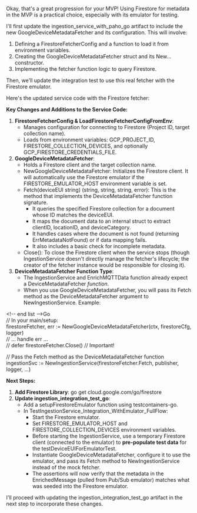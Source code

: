 Okay, that's a great progression for your MVP\! Using Firestore for metadata in the MVP is a practical choice, especially with its emulator for testing.

I'll first update the ingestion\_service\_with\_paho\_go artifact to include the new GoogleDeviceMetadataFetcher and its configuration. This will involve:

1. Defining a FirestoreFetcherConfig and a function to load it from environment variables.
2. Creating the GoogleDeviceMetadataFetcher struct and its New... constructor.
3. Implementing the fetcher function logic to query Firestore.

Then, we'll update the integration test to use this real fetcher with the Firestore emulator.

Here's the updated service code with the Firestore fetcher:

**Key Changes and Additions to the Service Code:**

1. **FirestoreFetcherConfig & LoadFirestoreFetcherConfigFromEnv**:
    * Manages configuration for connecting to Firestore (Project ID, target collection name).
    * Loads from environment variables: GCP\_PROJECT\_ID, FIRESTORE\_COLLECTION\_DEVICES, and optionally GCP\_FIRESTORE\_CREDENTIALS\_FILE.
2. **GoogleDeviceMetadataFetcher**:
    * Holds a Firestore client and the target collection name.
    * NewGoogleDeviceMetadataFetcher: Initializes the Firestore client. It will automatically use the Firestore emulator if the FIRESTORE\_EMULATOR\_HOST environment variable is set.
    * Fetch(deviceEUI string) (string, string, string, error): This is the method that implements the DeviceMetadataFetcher function signature.
        * It queries the specified Firestore collection for a document whose ID matches the deviceEUI.
        * It maps the document data to an internal struct to extract clientID, locationID, and deviceCategory.
        * It handles cases where the document is not found (returning ErrMetadataNotFound) or if data mapping fails.
        * It also includes a basic check for incomplete metadata.
    * Close(): To close the Firestore client when the service stops (though IngestionService doesn't directly manage the fetcher's lifecycle; the creator of the fetcher instance would be responsible for closing it).
3. **DeviceMetadataFetcher Function Type**:
    * The IngestionService and EnrichMQTTData function already expect a DeviceMetadataFetcher *function*.
    * When you use GoogleDeviceMetadataFetcher, you will pass its Fetch method as the DeviceMetadataFetcher argument to NewIngestionService. Example:

\<\!-- end list \--\>Go  
// In your main/setup:  
firestoreFetcher, err := NewGoogleDeviceMetadataFetcher(ctx, firestoreCfg, logger)  
// ... handle err ...  
// defer firestoreFetcher.Close() // Important\!

// Pass the Fetch method as the DeviceMetadataFetcher function  
ingestionSvc := NewIngestionService(firestoreFetcher.Fetch, publisher, logger, ...)

**Next Steps:**

1. **Add Firestore Library**: go get cloud.google.com/go/firestore
2. **Update ingestion\_integration\_test\_go**:
    * Add a setupFirestoreEmulator function using testcontainers-go.
    * In TestIngestionService\_Integration\_WithEmulator\_FullFlow:
        * Start the Firestore emulator.
        * Set FIRESTORE\_EMULATOR\_HOST and FIRESTORE\_COLLECTION\_DEVICES environment variables.
        * Before starting the IngestionService, use a temporary Firestore client (connected to the emulator) to **pre-populate test data** for the testDeviceEUIForEmulatorTest.
        * Instantiate GoogleDeviceMetadataFetcher, configure it to use the emulator, and pass its Fetch method to NewIngestionService instead of the mock fetcher.
        * The assertions will now verify that the metadata in the EnrichedMessage (pulled from Pub/Sub emulator) matches what was seeded into the Firestore emulator.

I'll proceed with updating the ingestion\_integration\_test\_go artifact in the next step to incorporate these changes.
